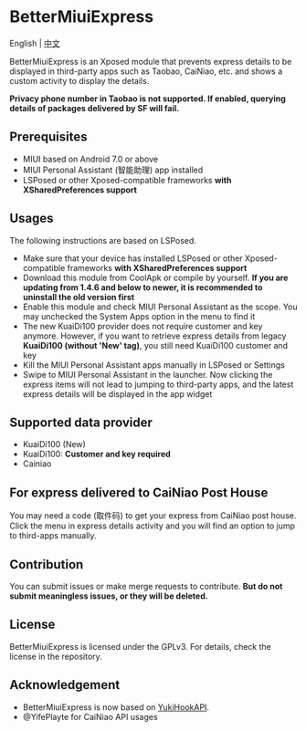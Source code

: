 # BetterMiuiExpress

English | [中文](README.zh-Hans.md)

BetterMiuiExpress is an Xposed module that prevents express details to be displayed in third-party apps such as Taobao, CaiNiao, etc. and shows a custom activity to display the details.

**Privacy phone number in Taobao is not supported. If enabled, querying details of packages delivered by SF will fail.**

## Prerequisites

- MIUI based on Android 7.0 or above
- MIUI Personal Assistant (智能助理) app installed
- LSPosed or other Xposed-compatible frameworks **with XSharedPreferences support**

## Usages

The following instructions are based on LSPosed.

- Make sure that your device has installed LSPosed or other Xposed-compatible frameworks **with XSharedPreferences support**
- Download this module from CoolApk or compile by yourself. **If you are updating from 1.4.6 and below to newer, it is recommended to uninstall the old version first**
- Enable this module and check MIUI Personal Assistant as the scope. You may unchecked the System Apps option in the menu to find it
- The new KuaiDi100 provider does not require customer and key anymore. However, if you want to retrieve express details from legacy **KuaiDi100 (without 'New' tag)**, you still need KuaiDi100 customer and key
- Kill the MIUI Personal Assistant apps manually in LSPosed or Settings
- Swipe to MIUI Personal Assistant in the launcher. Now clicking the express items will not lead to jumping to third-party apps, and the latest express details will be displayed in the app widget

## Supported data provider

- KuaiDi100 (New)
- KuaiDi100: **Customer and key required**
- Cainiao

## For express delivered to CaiNiao Post House

You may need a code (取件码) to get your express from CaiNiao post house. Click the menu in express details activity and you will find an option to jump to third-apps manually.

## Contribution

You can submit issues or make merge requests to contribute. **But do not submit meaningless issues, or they will be deleted.**

## License

BetterMiuiExpress is licensed under the GPLv3. For details, check the license in the repository.

## Acknowledgement

- BetterMiuiExpress is now based on [YukiHookAPI](https://github.com/fankes/YukiHookAPI).
- @YifePlayte for CaiNiao API usages

